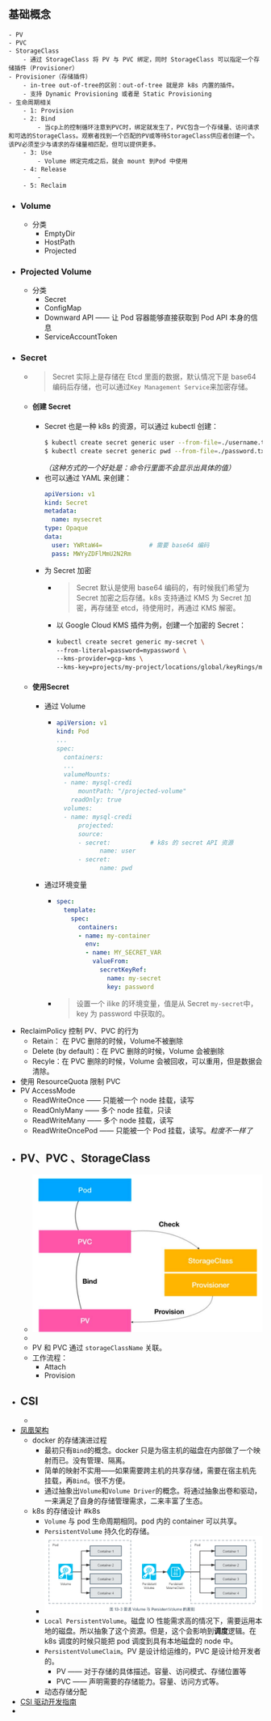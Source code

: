 ## 基础概念
	- PV
	- PVC
	- StorageClass
		- 通过 StorageClass 将 PV 与 PVC 绑定，同时 StorageClass 可以指定一个存储插件（Provisioner）
	- Provisioner（存储插件）
		- in-tree out-of-tree的区别：out-of-tree 就是非 k8s 内置的插件。
		- 支持 Dynamic Provisioning 或者是 Static Provisioning
	- 生命周期相关
		- 1: Provision
		- 2: Bind
			- 当cp上的控制循环注意到PVC时，绑定就发生了，PVC包含一个存储量、访问请求和可选的StorageClass。观察者找到一个匹配的PV或等待StorageClass供应者创建一个。该PV必须至少与请求的存储量相匹配，但可以提供更多。
		- 3: Use
			- Volume 绑定完成之后，就会 mount 到Pod 中使用
		- 4: Release
			-
		- 5: Reclaim
- ### Volume
	- 分类
		- EmptyDir
		- HostPath
		- Projected
- ### Projected Volume
	- 分类
		- Secret
		- ConfigMap
		- Downward API      —— 让 Pod 容器能够直接获取到 Pod API 本身的信息
		- ServiceAccountToken
- ### Secret
	- > Secret 实际上是存储在 Etcd 里面的数据，默认情况下是 base64 编码后存储，也可以通过`Key Management Service`来加密存储。
	- #### 创建 Secret
		- Secret 也是一种 k8s 的资源，可以通过 kubectl 创建：
		  ```bash
		  $ kubectl create secret generic user --from-file=./username.txt
		  $ kubectl create secret generic pwd --from-file=./password.txt
		  ```
		  *（这种方式的一个好处是：命令行里面不会显示出具体的值）*
		- 也可以通过 YAML 来创建：
		  ```yaml
		  apiVersion: v1
		  kind: Secret
		  metadata:
		    name: mysecret
		  type: Opaque
		  data:
		    user: YWRtaW4=             # 需要 base64 编码
		    pass: MWYyZDFlMmU2N2Rm
		  ```
		- 为 Secret 加密
			- > Secret 默认是使用 base64 编码的，有时候我们希望为 Secret 加密之后存储。k8s 支持通过 KMS 为 Secret 加密，再存储至 etcd，待使用时，再通过 KMS 解密。
			- 以 Google Cloud KMS 插件为例，创建一个加密的 Secret：
			- ```bash
			  kubectl create secret generic my-secret \
			  --from-literal=password=mypassword \
			  --kms-provider=gcp-kms \
			  --kms-key=projects/my-project/locations/global/keyRings/my-key-ring/cryptoKeys/my-key
			  
			  ```
	- #### 使用Secret
		- 通过 Volume
			- ```yaml
			  apiVersion: v1
			  kind: Pod
			  ...
			  spec:
			    containers:
			    ...
			    valumeMounts:
			    - name: mysql-credi
			    	mountPath: "/projected-volume"
			      readOnly: true
			    volumes:
			    - name: mysql-credi
			    	projected:
			        source:
			        - secret:			# k8s 的 secret API 资源
			        	  name: user
			        - secret:
			        	  name: pwd
			  ```
		- 通过环境变量
			- ```yaml
			  spec:
			    template:
			      spec:
			        containers:
			        - name: my-container
			          env:
			          - name: MY_SECRET_VAR
			            valueFrom:
			              secretKeyRef:
			                name: my-secret
			                key: password
			  
			  ```
			- > 设置一个 ilike 的环境变量，值是从 Secret `my-secret`中，key 为 password 中获取的。
- ReclaimPolicy 控制 PV、PVC 的行为
	- Retain： 在 PVC 删除的时候，Volume不被删除
	- Delete (by default)：在 PVC 删除的时候，Volume 会被删除
	- Recyle：在 PVC 删除的时候，Volume 会被回收，可以重用，但是数据会清除。
- 使用 ResourceQuota 限制 PVC
- PV AccessMode
	- ReadWriteOnce —— 只能被一个 node 挂载，读写
	- ReadOnlyMany —— 多个 node 挂载，只读
	- ReadWriteMany —— 多个 node 挂载，读写
	- ReadWriteOncePod —— 只能被一个 Pod 挂载，读写。*粒度不一样了*
- ## PV、PVC 、StorageClass
	- ![](https://raw.githubusercontent.com/stillfox-lee/image/main/picgo/202405071234984.png)
	-
	- PV 和 PVC 通过 `storageClassName` 关联。
	- 工作流程：
		- Attach
		- Provision
- ## CSI
	-
- [凤凰架构](http://icyfenix.cn/immutable-infrastructure/storage/storage-evolution.html)
	- docker 的存储演进过程
		- 最初只有`Bind`的概念。docker 只是为宿主机的磁盘在内部做了一个映射而已。没有管理、隔离。
		- 简单的映射不实用——如果需要跨主机的共享存储，需要在宿主机先挂载，再`Bind`。很不方便。
		- 通过抽象出`Volume`和`Volume Driver`的概念。将通过抽象出卷和驱动，一来满足了自身的存储管理需求，二来丰富了生态。
	- k8s 的存储设计 #k8s
		- `Volume` 与 pod 生命周期相同。pod 内的 container 可以共享。
		- `PersistentVolume` 持久化的存储。
		- ![](https://raw.githubusercontent.com/stillfox-lee/image/main/picgo/20220708171818.png)
		- `Local PersistentVolume`。磁盘 IO 性能需求高的情况下，需要运用本地的磁盘。所以抽象了这个资源。但是，这个会影响到**调度**逻辑。在 k8s 调度的时候只能把 pod 调度到具有本地磁盘的 node 中。
		- `PersistentVolumeClaim`。PV 是设计给运维的，PVC 是设计给开发者的。
			- PV —— 对于存储的具体描述。容量、访问模式、存储位置等
			- PVC —— 声明需要的存储能力。容量、访问方式等。
		- 动态存储分配
- [CSI 驱动开发指南](https://mp.weixin.qq.com/s/jUlTHAKhHZD1dkNudPlS9w)
-